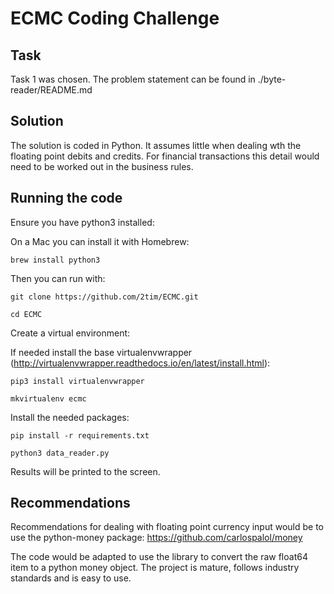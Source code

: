 # ECMC Coding Challenge

## Task
Task 1 was chosen. The problem statement can be found in ./byte-reader/README.md

Solution
--------

The solution is coded in Python. It assumes little when dealing wth the floating point debits and credits. For financial transactions this detail would need to be worked out in the business rules.

Running the code
----------------

Ensure you have python3 installed:

On a Mac you can install it with Homebrew:

`brew install python3`

Then you can run with:

`git clone https://github.com/2tim/ECMC.git`

`cd ECMC`

Create a virtual environment:

If needed install the base virtualenvwrapper (http://virtualenvwrapper.readthedocs.io/en/latest/install.html):

`pip3 install virtualenvwrapper`

`mkvirtualenv ecmc`

Install the needed packages:

`pip install -r requirements.txt`

`python3 data_reader.py`

Results will be printed to the screen.

Recommendations
---------------

Recommendations for dealing with floating point currency input would be to use the python-money package:
https://github.com/carlospalol/money

The code would be adapted to use the library to convert the raw float64 item to a python money object. The project is mature, follows industry standards and is easy to use.
